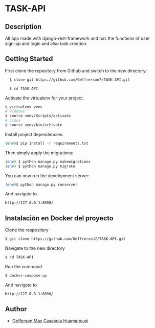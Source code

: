 # TASK-API

## Description
All app made with django-rest-framework and has the functions of user sign-up and login and also task creation.

## Getting Started

First clone the repository from Github and switch to the new directory:
```bash
  $ clone git https://github.com/Geffrerson7/TASK-API.git
```

```bash
  $ cd TASK-API
```

Activate the virtualenv for your project.

```sh
$ virtualenv venv
# windows
$ source venv/Scripts/activate
# Linux
$ source venv/bin/activate
```

Install project dependencies:
```sh
(env)$ pip install -r requirements.txt
```

Then simply apply the migrations:
```sh
(env) $ python manage.py makemigrations
(env) $ python manage.py migrate
```

You can now run the development server:
```sh
(env)$ python manage.py runserver
```

And navigate to
```sh
http://127.0.0.1:8000/
```

## Instalación en Docker del proyecto

Clone the respository

```bash
$ git clone https://github.com/Geffrerson7/TASK-API.git
```

Navigate to the new directory

```bash
$ cd TASK-API
```

Run the command
```sh
$ docker-compose up
```

And navigate to
```sh
http://127.0.0.1:8000/
```

## Author

- [Gefferson Max Casasola Huamancusi](https://www.github.com/Geffrerson7)
